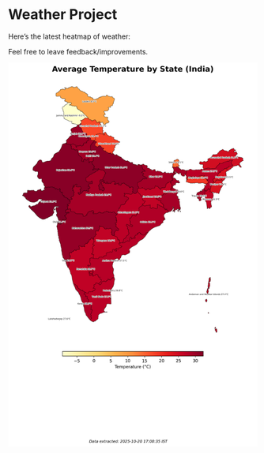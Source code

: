 # Weather Project

Here’s the latest heatmap of weather:

Feel free to leave feedback/improvements.

![India Heatmap](docs/assets/india_heatmap.png?v=F61D5D)
